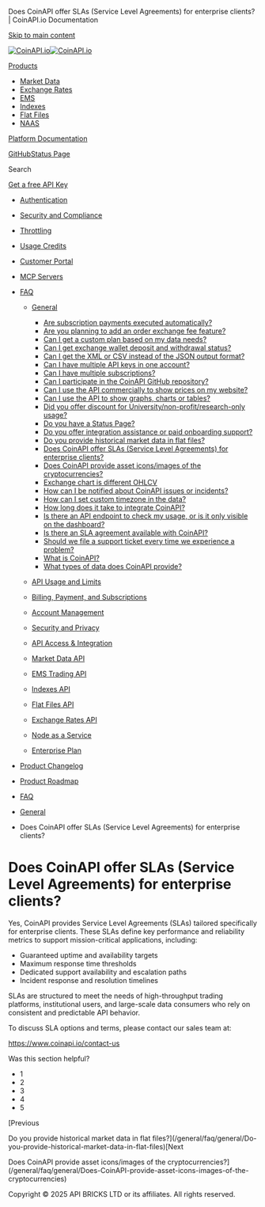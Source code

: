 Does CoinAPI offer SLAs (Service Level Agreements) for enterprise clients? | CoinAPI.io Documentation




[Skip to main content](#__docusaurus_skipToContent_fallback)

[![CoinAPI.io](/img/logo.svg)![CoinAPI.io](/img/logo.svg)](https://www.coinapi.io)

[Products](/general/faq/general/Does-CoinAPI-offer-SLA-for-Enterprise)

* [Market Data](/market-data/)
* [Exchange Rates](/exchange-rates-api/)
* [EMS](/ems-api/)
* [Indexes](/indexes-api/)
* [Flat Files](/flat-files-api/)
* [NAAS](/naas-api/)

[Platform Documentation](/general/authentication)

[GitHub](https://github.com/api-bricks/api-bricks-sdk)[Status Page](https://status.coinapi.io)

Search

[Get a free API Key](https://console.coinapi.io/?link=/apikeys/create)

* [Authentication](/general/authentication)
* [Security and Compliance](/general/security)
* [Throttling](/general/throttling)
* [Usage Credits](/general/usage-credits)
* [Customer Portal](/general/customer-portal/)
* [MCP Servers](/general/mcp-servers)
* [FAQ](/general/faq/)

  + [General](/general/faq/general/)

    - [Are subscription payments executed automatically?](/general/faq/general/Are-subscription-payments-executed-automatically)
    - [Are you planning to add an order exchange fee feature?](/general/faq/general/Are-you-planning-to-add-an-order-exchange-fee-feature)
    - [Can I get a custom plan based on my data needs?](/general/faq/general/Can-I-get-a-custom-plan-based-on-my-data-needs)
    - [Can I get exchange wallet deposit and withdrawal status?](/general/faq/general/Can-I-get-exchange-wallet-deposit-and-withdrawal-status)
    - [Can I get the XML or CSV instead of the JSON output format?](/general/faq/general/Can-I-get-the-XML-or-CSV-instead-of-the-JSON-output-format)
    - [Can I have multiple API keys in one account?](/general/faq/general/Can-I-have-multiple-API-keys-in-one-account)
    - [Can I have multiple subscriptions?](/general/faq/general/Can-I-have-multiple-subscriptions)
    - [Can I participate in the CoinAPI GitHub repository?](/general/faq/general/Can-I-participate-in-the-CoinAPI-GitHub-repository)
    - [Can I use the API commercially to show prices on my website?](/general/faq/general/Can-I-use-the-API-commercially-to-show-prices-on-my-website)
    - [Can I use the API to show graphs, charts or tables?](/general/faq/general/Can-I-use-the-API-to-show-graphs-charts-or-tables)
    - [Did you offer discount for University/non-profit/research-only usage?](/general/faq/general/Did-you-offer-discount-for-University-non-profit-research-only-usage)
    - [Do you have a Status Page?](/general/faq/general/Do-you-have-a-Status-Page)
    - [Do you offer integration assistance or paid onboarding support?](/general/faq/general/Do-you-offer-integration-assistance)
    - [Do you provide historical market data in flat files?](/general/faq/general/Do-you-provide-historical-market-data-in-flat-files)
    - [Does CoinAPI offer SLAs (Service Level Agreements) for enterprise clients?](/general/faq/general/Does-CoinAPI-offer-SLA-for-Enterprise)
    - [Does CoinAPI provide asset icons/images of the cryptocurrencies?](/general/faq/general/Does-CoinAPI-provide-asset-icons-images-of-the-cryptocurrencies)
    - [Exchange chart is different OHLCV](/general/faq/general/Exchange-chart-is-different-OHLCV)
    - [How can I be notified about CoinAPI issues or incidents?](/general/faq/general/How-can-I-be-notified-about-issues)
    - [How can I set custom timezone in the data?](/general/faq/general/How-can-I-set-custom-timezone-in-the-data)
    - [How long does it take to integrate CoinAPI?](/general/faq/general/How-long-does-it-take-to-integrate-CoinAPI)
    - [Is there an API endpoint to check my usage, or is it only visible on the dashboard?](/general/faq/general/Is-there-an-API-endpoint-to-check-my-usage)
    - [Is there an SLA agreement available with CoinAPI?](/general/faq/general/Is-there-an-SLA-agreement-available)
    - [Should we file a support ticket every time we experience a problem?](/general/faq/general/Should-we-file-a-support-ticket-everytime)
    - [What is CoinAPI?](/general/faq/general/What-is-CoinAPI)
    - [What types of data does CoinAPI provide?](/general/faq/general/What-types-of-data-does-CoinAPI-provide)
  + [API Usage and Limits](/general/faq/API-Usage-and-Limits/)
  + [Billing, Payment, and Subscriptions](/general/faq/Billing-Payment-and-Subscriptions/)
  + [Account Management](/general/faq/Account-Management/)
  + [Security and Privacy](/general/faq/Security-and-Privacy/)
  + [API Access & Integration](/general/faq/API-Access-and-Integration/)
  + [Market Data API](/general/faq/Market-Data-API/)
  + [EMS Trading API](/general/faq/EMS-Trading-API/)
  + [Indexes API](/general/faq/Indexes-API/)
  + [Flat Files API](/general/faq/Flat-Files-API/)
  + [Exchange Rates API](/general/faq/Exchange-Rates-API/)
  + [Node as a Service](/general/faq/Node-as-a-Service/)
  + [Enterprise Plan](/general/faq/Enterprise-Plan/)
* [Product Changelog](/general/changelog/)
* [Product Roadmap](/general/roadmap)

* [FAQ](/general/faq/)
* [General](/general/faq/general/)
* Does CoinAPI offer SLAs (Service Level Agreements) for enterprise clients?

Does CoinAPI offer SLAs (Service Level Agreements) for enterprise clients?
==========================================================================

Yes, CoinAPI provides Service Level Agreements (SLAs) tailored specifically for enterprise clients. These SLAs define key performance and reliability metrics to support mission-critical applications, including:

* Guaranteed uptime and availability targets
* Maximum response time thresholds
* Dedicated support availability and escalation paths
* Incident response and resolution timelines

SLAs are structured to meet the needs of high-throughput trading platforms, institutional users, and large-scale data consumers who rely on consistent and predictable API behavior.

To discuss SLA options and terms, please contact our sales team at:

<https://www.coinapi.io/contact-us>

Was this section helpful?

* 1
* 2
* 3
* 4
* 5

[Previous

Do you provide historical market data in flat files?](/general/faq/general/Do-you-provide-historical-market-data-in-flat-files)[Next

Does CoinAPI provide asset icons/images of the cryptocurrencies?](/general/faq/general/Does-CoinAPI-provide-asset-icons-images-of-the-cryptocurrencies)

Copyright © 2025 API BRICKS LTD or its affiliates. All rights reserved.